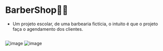 # BarberShop🧔💈

- Um projeto escolar, de uma barbearia fictícia, o intuito é que o projeto faça o agendamento dos clientes.

##
![image](https://user-images.githubusercontent.com/61357219/134562753-5459c907-3dca-4aee-9649-b478a9a9eaf7.png)
![image](https://user-images.githubusercontent.com/61357219/134562794-d212ba3e-5a6b-4b5b-8f63-c4165371ac2f.png)

